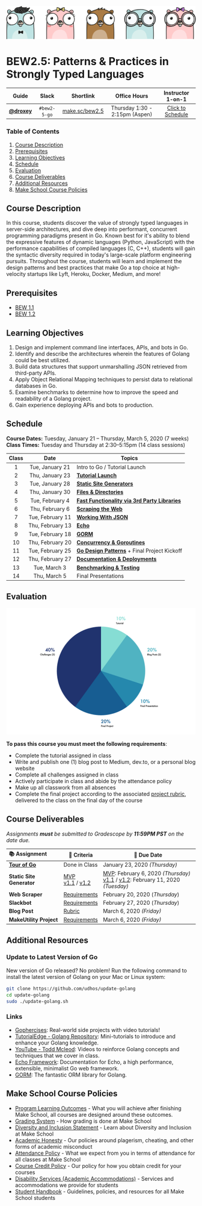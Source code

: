 ![](https://raw.githubusercontent.com/ashleymcnamara/gophers/master/GOPHER_AVATARS.jpg)

# BEW2.5: Patterns & Practices in Strongly Typed Languages

|                  Guide                   |    Slack     | Shortlink | Office Hours | Instructor 1-on-1 |
| :--------------------------------------: | :----------: | :--------------------------------------: | :-----------------------------------------------: |  :----------: |
| [**@droxey**](https://github.com/droxey) | `#bew2-5-go` | [make.sc/bew2.5](https://make.sc/bew2.5) | Thursday 1:30 - 2:15pm (Aspen) |  [Click to Schedule](https://make.sc/codewithdani) |

### Table of Contents

1. [Course Description](#course-description)
2. [Prerequisites](#prerequisites)
3. [Learning Objectives](#learning-objectives)
4. [Schedule](#schedule)
5. [Evaluation](#evaluation)
6. [Course Deliverables](#course-deliverables)
7. [Additional Resources](#additional-resources)
8. [Make School Course Policies](#make-school-course-policies)

## Course Description

In this course, students discover the value of strongly typed languages in server-side architectures, and dive deep into performant, concurrent programming paradigms present in Go. Known best for it's ability to blend the expressive features of dynamic languages (Python, JavaScript) with the performance capabilities of compiled languages (C, C++), students will gain the syntactic diversity required in today's large-scale platform engineering pursuits. Throughout the course, students will learn and implement the design patterns and best practices that make Go a top choice at high-velocity startups like Lyft, Heroku, Docker, Medium, and more!

## Prerequisites

- [BEW 1.1](https://make.sc/bew1.1)
- [BEW 1.2](https://make.sc/bew1.2)

## Learning Objectives

1. Design and implement command line interfaces, APIs, and bots in Go.
2. Identify and describe the architectures wherein the features of Golang could be best utilized.
3. Build data structures that support unmarshalling JSON retrieved from third-party APIs.
4. Apply Object Relational Mapping techniques to persist data to relational databases in Go.
5. Examine benchmarks to determine how to improve the speed and readability of a Golang project.
6. Gain experience deploying APIs and bots to production.

## Schedule

**Course Dates:** Tuesday, January 21 – Thursday, March 5, 2020 (7 weeks)<br>
**Class Times:** Tuesday and Thursday at 2:30–5:15pm (14 class sessions)

| Class |       Date       | Topics                                                                    |
| :---: | :--------------: | ------------------------------------------------------------------------- |
|   1   | Tue, January 21  | Intro to Go / Tutorial Launch                                             |
|   2   | Thu, January 23  | **[Tutorial Launch](Lessons/Lesson02.md)**                                |
|   3   | Tue, January 28  | **[Static Site Generators](Lessons/SSGProject.md)**                       |
|   4   | Thu, January 30  | **[Files & Directories](Lessons/FilesDirectories.md)**                    |
|   5   | Tue, February 4  | **[Fast Functionality via 3rd Party Libraries](Lessons/3rdPartyLibs.md)** |
|   6   | Thu, February 6  | **[Scraping the Web](Lessons/WebScraping.md)**                            |
|   7   | Tue, February 11 | **[Working With JSON](Lessons/JSON.md)**                 |
|   8   | Thu, February 13 | **[Echo](Lessons/Lesson04.md)**                       |
|   9   | Tue, February 18 | **[GORM](Lessons/Lesson06.md)**                                                           |
|  10   | Thu, February 20 | **[Concurrency & Goroutines](Lessons/Lesson07.md)**                         |
|  11   | Tue, February 25 |  **[Go Design Patterns](Lessons/DesignPatterns.md)** + Final Project Kickoff                      |
|  12   | Thu, February 27 | **[Documentation & Deployments](Lessons/DocsDeploy.md)**                  |
|  13   |   Tue, March 3   | **[Benchmarking & Testing](Lessons/Lesson09.md)**                                                               |
|  14   |   Thu, March 5   | Final Presentations                                                       |


## Evaluation

<p align="center">
  <img src="criteria.png">
</p>

**To pass this course you must meet the following requirements**:

- Complete the tutorial assigned in class
- Write and publish one (1) blog post to Medium, dev.to, or a personal blog website
- Complete all challenges assigned in class
- Actively participate in class and abide by the attendance policy
- Make up all classwork from all absences
- Complete the final project according to the associated [project rubric](Project/MakeUtility.md), delivered to the class on the final day of the course

## Course Deliverables

*Assignments **must** be submitted to Gradescope by **11:59PM PST** on the date due.*

| 📚   Assignment                                      | 🔗   Criteria                                                 | 📆   Due Date                                                 |
| :-------------------------------------------------- | ------------------------------------------------------------ | ------------------------------------------------------------ |
| **[Tour of Go](https://tour.golang.org/welcome/1)** | Done in Class                                                | January 23, 2020 *(Thursday)*                                |
| **Static Site Generator**                           | [MVP](https://github.com/Make-School-Labs/makesite#mvp)  <br />[v1.1](https://github.com/Make-School-Labs/makesite#v1.1) / [v1.2](https://github.com/Make-School-Labs/makesite#v1.2) | <u>MVP</u>: February 6, 2020 *(Thursday)*<br /><u>v1.1</u> / <u>v1.2</u>: February 11, 2020 *(Tuesday)* |
| **Web Scraper**                                     |   [Requirements](https://make.sc/makescraper)                                        | February 20, 2020 (*Thursday*)                               |
| **Slackbot**                                        | [Requirements](https://github.com/droxey/goslackit)                                      |      February 27, 2020 (*Thursday*)                                                         |
| **Blog Post**                                       | [Rubric](https://docs.google.com/document/d/1T1oqHFoRo0kl7mPUTFupmsoEkLYltKsVgtqyGKDaCgY/edit) | March 6, 2020 *(Friday)*                                     |
| **MakeUtility Project**                             | [Requirements](https://make.sc/makeutility)                  | March 6, 2020 *(Friday)*                                     |


## Additional Resources

### Update to Latest Version of Go

New version of Go released? No problem! Run the following command to install the latest version of Golang on your Mac or Linux system:

```bash
git clone https://github.com/udhos/update-golang
cd update-golang
sudo ./update-golang.sh
```

### Links

- [Gophercises](https://gophercises.com/): Real-world side projects with video tutorials!
- [TutorialEdge - Golang Repository](https://github.com/elliotforbes/tutorialedge-v2/tree/master/content/golang): Mini-tutorials to introduce and enhance your Golang knowledge.
- [YouTube - Todd Mcleod](https://www.youtube.com/user/toddmcleod/playlists): Videos to reinforce Golang concepts and techniques that we cover in class.
- [Echo Framework](https://echo.labstack.com/guide): Documentation for Echo, a high performance, extensible, minimalist Go web framework.
- [GORM](http://doc.gorm.io/#): The fantastic ORM library for Golang.

## Make School Course Policies

- [Program Learning Outcomes](https://make.sc/program-learning-outcomes) - What you will achieve after finishing Make School, all courses are designed around these outcomes.
- [Grading System](https://make.sc/grading-system) - How grading is done at Make School
- [Diversity and Inclusion Statement](https://make.sc/diversity-and-inclusion-statement) - Learn about Diversity and Inclusion at Make School
- [Academic Honesty](https://make.sc/academic-honesty-policy) - Our policies around plagerism, cheating, and other forms of academic misconduct
- [Attendance Policy](https://make.sc/attendance-policy) - What we expect from you in terms of attendance for all classes at Make School
- [Course Credit Policy](https://make.sc/course-credit-policy) - Our policy for how you obtain credit for your courses
- [Disability Services (Academic Accommodations)](https://make.sc/disability-services) - Services and accommodations we provide for students
- [Student Handbook](https://make.sc/student-handbook) - Guidelines, policies, and resources for all Make School students
